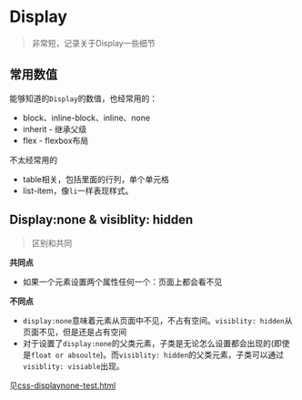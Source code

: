 # Display
> 非常短，记录关于Display一些细节

## 常用数值

能够知道的`Display`的数值，也经常用的：

* block、inline-block、inline、none
* inherit - 继承父级
* flex - flexbox布局

不太经常用的

* table相关，包括里面的行列，单个单元格
* list-item，像`li`一样表现样式。

## Display:none & visiblity: hidden

> 区别和共同

**共同点**

* 如果一个元素设置两个属性任何一个：页面上都会看不见

**不同点**

* `display:none`意味着元素从页面中不见，不占有空间。`visiblity: hidden`从页面不见，但是还是占有空间
* 对于设置了`display:none`的父类元素，子类是无论怎么设置都会出现的(即使是`float or absoulte`)。而`visiblity: hidden`的父类元素，子类可以通过`visiblity: visiable`出现。

见[css-displaynone-test.html](https://github.com/JiangWeixian/JS-Tips/blob/master/docs/CSS/HTML/css-displaynone-test.html)